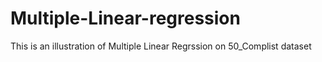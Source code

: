 # Multiple-Linear-regression
This is an illustration of Multiple Linear Regrssion on 50_Complist dataset
